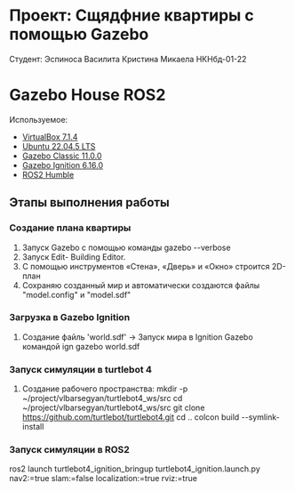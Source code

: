 # Проект: Сщядфние квартиры с помощью Gazebo

Студент: Эспиноса Василита Кристина Микаела НКНбд-01-22

# Gazebo House ROS2

Используемое:
- [VirtualBox 7.1.4](https://www.virtualbox.org/wiki/Downloads)
- [Ubuntu 22.04.5 LTS](https://releases.ubuntu.com/jammy/)
- [Gazebo Classic 11.0.0](https://classic.gazebosim.org/download)
- [Gazebo Ignition 6.16.0](https://gazebosim.org/api/gazebo/6/install.html)
- [ROS2 Humble](https://docs.ros.org/en/humble/Installation.html)

## Этапы выполнения работы

### Создание плана квартиры 

1. Запуск Gazebo с помощью команды 
gazebo --verbose
2. Запуск Edit- Building Editor.
3. С помощью инструментов «Стена», «Дверь» и «Окно» строится 2D-план
4. Сохраняю созданный мир и автоматически создаются файлы  "model.config" и "model.sdf"

### Загрузкa в Gazebo Ignition
1. Создание  файль  'world.sdf' -> Запуск мира в Ignition Gazebo командой
ign gazebo world.sdf 

### Запуск симуляции в turtlebot 4
1. Создание рабочего пространства:
mkdir -p ~/project/vlbarsegyan/turtlebot4_ws/src
cd ~/project/vlbarsegyan/turtlebot4_ws/src
git clone https://github.com/turtlebot/turtlebot4.git
cd ..
colcon build --symlink-install

### Запуск симуляции в ROS2
ros2 launch turtlebot4_ignition_bringup turtlebot4_ignition.launch.py nav2:=true slam:=false localization:=true rviz:=true
